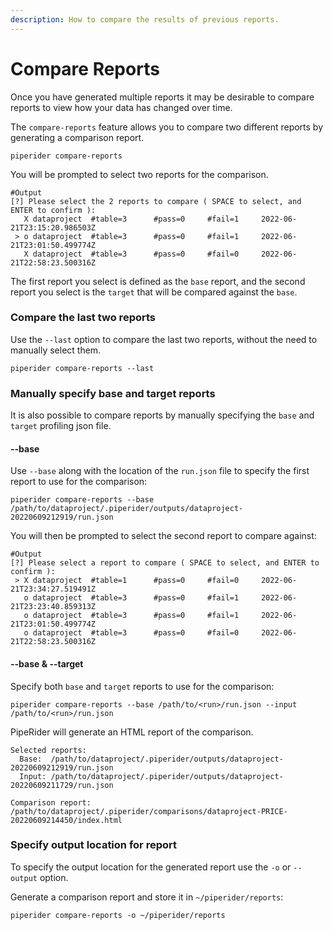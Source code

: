 ```yaml
---
description: How to compare the results of previous reports.
---
```


# Compare Reports

Once you have generated multiple reports it may be desirable to compare reports to view how your data has changed over time.

The `compare-reports` feature allows you to compare two different reports by generating a comparison report.

```
piperider compare-reports
```

You will be prompted to select two reports for the comparison.
 
```
#Output
[?] Please select the 2 reports to compare ( SPACE to select, and ENTER to confirm ):
   X dataproject  #table=3      #pass=0     #fail=1     2022-06-21T23:15:20.986503Z
 > o dataproject  #table=3      #pass=0     #fail=1     2022-06-21T23:01:50.499774Z
   X dataproject  #table=3      #pass=0     #fail=0     2022-06-21T22:58:23.500316Z
```

The first report you select is defined as the `base` report, and the second report you select is the `target` that will be compared against the `base`.

### Compare the last two reports

Use the `--last` option to compare the last two reports, without the need to manually select them.

```
piperider compare-reports --last
```

### Manually specify base and target reports

It is also possible to compare reports by manually specifying the `base` and `target` profiling json file.

#### --base

Use `--base` along with the location of the `run.json` file to specify the first report to use for the comparison:

```
piperider compare-reports --base /path/to/dataproject/.piperider/outputs/dataproject-20220609212919/run.json
```

You will then be prompted to select the second report to compare against:

```
#Output
[?] Please select a report to compare ( SPACE to select, and ENTER to confirm ):
 > X dataproject  #table=1      #pass=0     #fail=0     2022-06-21T23:34:27.519491Z
   o dataproject  #table=3      #pass=0     #fail=1     2022-06-21T23:23:40.859313Z
   o dataproject  #table=3      #pass=0     #fail=1     2022-06-21T23:01:50.499774Z
   o dataproject  #table=3      #pass=0     #fail=0     2022-06-21T22:58:23.500316Z
```

#### --base & --target

Specify both `base` and `target` reports to use for the comparison:

```shell
piperider compare-reports --base /path/to/<run>/run.json --input /path/to/<run>/run.json
```

PipeRider will generate an HTML report of the comparison.

```
Selected reports:
  Base:  /path/to/dataproject/.piperider/outputs/dataproject-20220609212919/run.json
  Input: /path/to/dataproject/.piperider/outputs/dataproject-20220609211729/run.json

Comparison report: /path/to/dataproject/.piperider/comparisons/dataproject-PRICE-20220609214450/index.html
```

### Specify output location for report

To specify the output location for the generated report use the `-o` or `--output` option.

Generate a comparison report and store it in `~/piperider/reports`:

```
piperider compare-reports -o ~/piperider/reports
```
